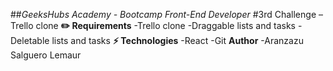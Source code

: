 ##*GeeksHubs Academy - Bootcamp Front-End Developer*
#3rd Challenge – Trello clone
**✏️ Requirements**
-Trello clone
-Draggable lists and tasks
-Deletable lists and tasks
**⚡ Technologies**
-React
-Git
**Author**
-Aranzazu Salguero Lemaur
